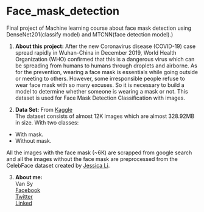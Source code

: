# Face_mask_detection
Final project of Machine learning course about face mask detection using DenseNet201(classify model) and MTCNN(face detection model).)  

1. **About this project:** After the new Coronavirus disease (COVID-19) case spread rapidly in Wuhan-China in December 2019, World Health Organization (WHO) confirmed that this is a dangerous virus which can be spreading from humans to humans through droplets and airborne. As for the prevention, wearing a face mask is essentials while going outside or meeting to others. However, some irresponsible people refuse to wear face mask with so many excuses. So it is necessary to build a model to determine whether someone is wearing a mask or not. This dataset is used for Face Mask Detection Classification with images.  

2. **Data Set:** From [Kaggle](https://www.kaggle.com/ashishjangra27/face-mask-12k-images-dataset)  
The dataset consists of almost 12K images which are almost 328.92MB in size. With two classes:     
- With mask.  
- Without mask.  

All the images with the face mask (~6K) are scrapped from google search and all the images without the face mask are preprocessed from the CelebFace dataset created by [Jessica Li](https://www.kaggle.com/jessicali9530).  

3. **About me:**  
Van Sy  
[Facebook](https://www.facebook.com/vans1511)  
[Twitter](https://twitter.com/vsyiuh)  
[Linked](https://www.linkedin.com/in/vansyiuh)
